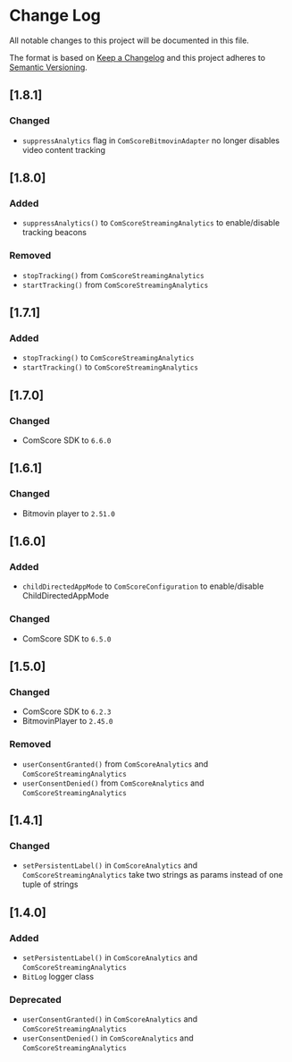# Change Log
All notable changes to this project will be documented in this file.

The format is based on [Keep a Changelog](http://keepachangelog.com/)
and this project adheres to [Semantic Versioning](http://semver.org/).

## [1.8.1]

### Changed
- `suppressAnalytics` flag in `ComScoreBitmovinAdapter` no longer disables video content tracking

## [1.8.0]

### Added
- `suppressAnalytics()` to `ComScoreStreamingAnalytics` to enable/disable tracking beacons

### Removed
-  `stopTracking()` from `ComScoreStreamingAnalytics`
-  `startTracking()` from `ComScoreStreamingAnalytics`

## [1.7.1]

### Added
-  `stopTracking()` to `ComScoreStreamingAnalytics`
-  `startTracking()` to `ComScoreStreamingAnalytics`

## [1.7.0]

### Changed
- ComScore SDK to `6.6.0`

## [1.6.1]

### Changed
- Bitmovin player to `2.51.0`

## [1.6.0]

### Added
-  `childDirectedAppMode` to `ComScoreConfiguration` to enable/disable ChildDirectedAppMode

### Changed
- ComScore SDK to `6.5.0`

## [1.5.0]

### Changed
- ComScore SDK to `6.2.3`
- BitmovinPlayer to `2.45.0`

### Removed
- `userConsentGranted()` from `ComScoreAnalytics` and `ComScoreStreamingAnalytics`
- `userConsentDenied()` from `ComScoreAnalytics` and `ComScoreStreamingAnalytics`

## [1.4.1]

### Changed
- `setPersistentLabel()` in  `ComScoreAnalytics` and `ComScoreStreamingAnalytics` take two strings as params instead of one tuple of strings

## [1.4.0]

### Added
-  `setPersistentLabel()` in  `ComScoreAnalytics` and `ComScoreStreamingAnalytics`
- `BitLog` logger class

### Deprecated
- `userConsentGranted()` in `ComScoreAnalytics` and `ComScoreStreamingAnalytics`
- `userConsentDenied()` in `ComScoreAnalytics` and `ComScoreStreamingAnalytics`
